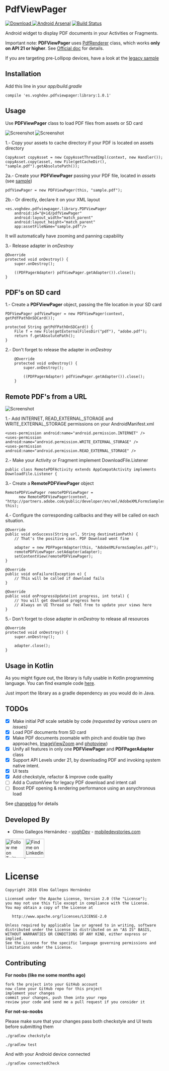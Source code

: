 # PdfViewPager

[![Download](https://api.bintray.com/packages/voghdev/maven/pdfviewpager/images/download.svg) ](https://bintray.com/voghdev/maven/pdfviewpager/_latestVersion)
[![Android Arsenal](https://img.shields.io/badge/Android%20Arsenal-PdfViewPager-green.svg?style=true)](https://android-arsenal.com/details/1/3155)
[![Build Status](https://travis-ci.org/voghDev/PdfViewPager.svg?branch=master)](https://travis-ci.org/voghDev/PdfViewPager)

Android widget to display PDF documents in your Activities or Fragments.

Important note: **PDFViewPager** uses [PdfRenderer][6] class, which works **only on API 21 or higher**.
See [Official doc][6] for details.

If you are targeting pre-Lollipop devices, have a look at the [legacy sample][7]

Installation
------------

Add this line in your *app/build.gradle*

    compile 'es.voghdev.pdfviewpager:library:1.0.1'

Usage
-----

Use **PDFViewPager** class to load PDF files from assets or SD card

![Screenshot][localPDFScreenshot] ![Screenshot][zoomingScreenshot]

1.- Copy your assets to cache directory if your PDF is located on assets directory

    CopyAsset copyAsset = new CopyAssetThreadImpl(context, new Handler());
    copyAsset.copy(asset, new File(getCacheDir(), "sample.pdf").getAbsolutePath());

2a.- Create your **PDFViewPager** passing your PDF file, located in *assets* (see [sample][8])

    pdfViewPager = new PDFViewPager(this, "sample.pdf");

2b.- Or directly, declare it on your XML layout

    <es.voghdev.pdfviewpager.library.PDFViewPager
        android:id="@+id/pdfViewPager"
        android:layout_width="match_parent"
        android:layout_height="match_parent"
        app:assetFileName="sample.pdf"/>

It will automatically have zooming and panning capability

3.- Release adapter in *onDestroy*

    @Override
    protected void onDestroy() {
        super.onDestroy();

        ((PDFPagerAdapter) pdfViewPager.getAdapter()).close();
    }

PDF's on SD card
----------------

1.- Create a **PDFViewPager** object, passing the file location in your SD card

    PDFViewPager pdfViewPager = new PDFViewPager(context, getPdfPathOnSDCard());

    protected String getPdfPathOnSDCard() {
        File f = new File(getExternalFilesDir("pdf"), "adobe.pdf");
        return f.getAbsolutePath();
    }

2.- Don't forget to release the adapter in *onDestroy*

        @Override
        protected void onDestroy() {
            super.onDestroy();

            ((PDFPagerAdapter) pdfViewPager.getAdapter()).close();
        }

Remote PDF's from a URL
-----------------------

![Screenshot][remotePDFScreenshot]

1.- Add INTERNET, READ_EXTERNAL_STORAGE and WRITE_EXTERNAL_STORAGE permissions on your AndroidManifest.xml

    <uses-permission android:name="android.permission.INTERNET" />
    <uses-permission android:name="android.permission.WRITE_EXTERNAL_STORAGE" />
    <uses-permission android:name="android.permission.READ_EXTERNAL_STORAGE" />

2.- Make your Activity or Fragment implement DownloadFile.Listener

    public class RemotePDFActivity extends AppCompatActivity implements DownloadFile.Listener {

3.- Create a **RemotePDFViewPager** object

    RemotePDFViewPager remotePDFViewPager =
          new RemotePDFViewPager(context, "http://partners.adobe.com/public/developer/en/xml/AdobeXMLFormsSamples.pdf", this);

4.- Configure the corresponding callbacks and they will be called on each situation.

    @Override
    public void onSuccess(String url, String destinationPath) {
        // That's the positive case. PDF Download went fine

        adapter = new PDFPagerAdapter(this, "AdobeXMLFormsSamples.pdf");
        remotePDFViewPager.setAdapter(adapter);
        setContentView(remotePDFViewPager);
    }

    @Override
    public void onFailure(Exception e) {
        // This will be called if download fails
    }

    @Override
    public void onProgressUpdate(int progress, int total) {
        // You will get download progress here
        // Always on UI Thread so feel free to update your views here
    }

5.- Don't forget to close adapter in *onDestroy* to release all resources

    @Override
    protected void onDestroy() {
        super.onDestroy();

        adapter.close();
    }

Usage in Kotlin
---------------

As you might figure out, the library is fully usable in Kotlin programming language. You can find example code [here][12].

Just import the library as a gradle dependency as you would do in Java.

TODOs
-----

- [X] Make initial Pdf scale setable by code *(requested by various users on issues)*
- [X] Load PDF documents from SD card
- [X] Make PDF documents zoomable with pinch and double tap (two approaches, [ImageViewZoom][5] and [photoview][11])
- [X] Unify all features in only one **PDFViewPager** and **PDFPagerAdapter** class
- [X] Support API Levels under 21, by downloading PDF and invoking system native intent.
- [X] UI tests
- [X] Add checkstyle, refactor & improve code quality
- [ ] Add a CustomView for legacy PDF download and intent call
- [ ] Boost PDF opening & rendering performance using an asnychronous load

See [changelog][4] for details

Developed By
------------

* Olmo Gallegos Hernández - [voghDev][9] - [mobiledevstories.com][10]

<a href="http://twitter.com/voghDev">
  <img alt="Follow me on Twitter" src="https://image.freepik.com/iconos-gratis/twitter-logo_318-40209.jpg" height="60" width="60" />
</a>
<a href="https://www.linkedin.com/profile/view?id=91543271">
  <img alt="Find me on Linkedin" src="https://image.freepik.com/iconos-gratis/boton-del-logotipo-linkedin_318-84979.png" height="60" width="60" />
</a>

# License

    Copyright 2016 Olmo Gallegos Hernández

    Licensed under the Apache License, Version 2.0 (the "License");
    you may not use this file except in compliance with the License.
    You may obtain a copy of the License at

       http://www.apache.org/licenses/LICENSE-2.0

    Unless required by applicable law or agreed to in writing, software
    distributed under the License is distributed on an "AS IS" BASIS,
    WITHOUT WARRANTIES OR CONDITIONS OF ANY KIND, either express or implied.
    See the License for the specific language governing permissions and
    limitations under the License.

Contributing
------------

**For noobs (like me some months ago)**

    fork the project into your GitHub account
    now clone your GitHub repo for this project
    implement your changes
    commit your changes, push them into your repo
    review your code and send me a pull request if you consider it

**For not-so-noobs**

Please make sure that your changes pass both checkstyle and UI tests before submitting them

    ./gradlew checkstyle

    ./gradlew test

And with your Android device connected

    ./gradlew connectedCheck

[remotePDFScreenshot]: ./screenshots/remote.gif
[localPDFScreenshot]: ./screenshots/local.gif
[sdcardPDFScreenshot]: ./screenshots/sdcard.gif
[zoomingScreenshot]: ./screenshots/zooming.gif
[4]: https://github.com/voghDev/PdfViewPager/blob/master/CHANGELOG.md
[5]: https://github.com/sephiroth74/ImageViewZoom
[6]: http://developer.android.com/reference/android/graphics/pdf/PdfRenderer.html
[7]: https://github.com/voghDev/PdfViewPager/blob/master/sample/src/main/java/es/voghdev/pdfviewpager/LegacyPDFActivity.java
[8]: https://github.com/voghDev/PdfViewPager/tree/master/sample/src/main/java/es/voghdev/pdfviewpager
[9]: https://github.com/voghDev
[10]: http://www.mobiledevstories.com
[11]: https://github.com/chrisbanes/PhotoView
[12]: https://github.com/voghDev/HelloKotlin/blob/pdfviewpager/app/src/main/java/es/voghdev/hellokotlin/PdfViewPagerActivity.kt
